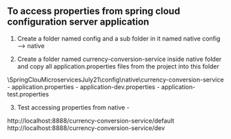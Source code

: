To access properties from spring cloud configuration server application
------------------------------------------------------------------------------------------------
1. Create a folder named config and a sub folder in it named native
   config --> native

2. Create a folder named currency-conversion-service inside native folder and copy all application.properties files from the project into this folder

\SpringClouMicroservicesJuly21\config\native\currency-conversion-service
    - application.properties
    - application-dev.properties
    - application-test.properties

3. Test accessing properties from native - 

http://localhost:8888/currency-conversion-service/default
http://localhost:8888/currency-conversion-service/dev
